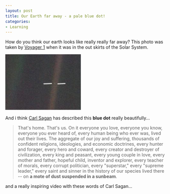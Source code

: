 ```yaml
---
layout: post
title: Our Earth far away - a pale blue dot!
categories:
- Learning
---
```



How do you think our earth looks like really really far away? This photo was taken by [Voyager 1](http://voyager.jpl.nasa.gov/) when it was in the out skirts of the Solar System.

![](/img/erere.bmp)

And i think [Carl Sagan](http://en.wikipedia.org/wiki/Carl_Sagan) has described this **blue dot** really beautifully...

> That's home. That's us. On it everyone you love, everyone you know, everyone you ever heard of, every human being who ever was, lived out their lives. The aggregate of our joy and suffering, thousands of confident religions, ideologies, and economic doctrines, every hunter and forager, every hero and coward, every creator and destroyer of civilization, every king and peasant, every young couple in love, every mother and father, hopeful child, inventor and explorer, every teacher of morals, every corrupt politician, every "superstar," every "supreme leader," every saint and sinner in the history of our species lived there -- on **a mote of dust suspended in a sunbeam**.

and a really inspiring video with these words of Carl Sagan...
